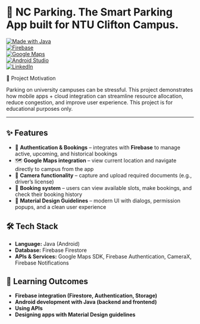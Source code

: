 # 🚗 NC Parking. The Smart Parking App built for NTU Clifton Campus.

[![Made with Java](https://img.shields.io/badge/Made%20with-Java-orange?logo=openjdk&logoColor=white)](https://www.oracle.com/java/)  
[![Firebase](https://img.shields.io/badge/Backend-Firebase-yellow?logo=firebase)](https://firebase.google.com/)  
[![Google Maps](https://img.shields.io/badge/Maps-Google%20Maps-blue?logo=googlemaps)](https://developers.google.com/maps)  
[![Android Studio](https://img.shields.io/badge/IDE-Android%20Studio-green?logo=androidstudio)](https://developer.android.com/studio)  
[![LinkedIn](https://custom-icon-badges.demolab.com/badge/LinkedIn-0A66C2?logo=linkedin-white&logoColor=fff)](https://www.linkedin.com/in/neon-chanda-883b9936a/)

🎯 Project Motivation

Parking on university campuses can be stressful.
This project demonstrates how mobile apps + cloud integration can streamline resource allocation, reduce congestion, and improve user experience.
This project is for educational purposes only.

---

## ✨ Features  

- 🔑 **Authentication & Bookings** – integrates with **Firebase** to manage active, upcoming, and historical bookings  
- 🗺️ **Google Maps integration** – view current location and navigate directly to campus from the app  
- 📸 **Camera functionality** – capture and upload required documents (e.g., driver’s license)  
- 📅 **Booking system** – users can view available slots, make bookings, and check their booking history  
- 🎨 **Material Design Guidelines** – modern UI with dialogs, permission popups, and a clean user experience

## 🛠️ Tech Stack  

- **Language:** Java (Android)  
- **Database:** Firebase Firestore  
- **APIs & Services:** Google Maps SDK, Firebase Authentication, CameraX, Firebase Notifications


## 📖 Learning Outcomes

- **Firebase integration (Firestore, Authentication, Storage)**
- **Android development with Java (backend and frontend)**
- **Using APIs**
- **Designing apps with Material Design guidelines**
